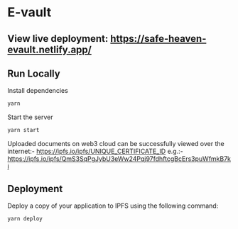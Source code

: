 # E-vault
## View live deployment: https://safe-heaven-evault.netlify.app/

## Run Locally

Install dependencies

```bash
yarn
```

Start the server

```bash
yarn start
```
Uploaded documents on web3 cloud can be successfully viewed over the internet:- https://ipfs.io/ipfs/UNIQUE_CERTIFICATE_ID
e.g.:- https://ipfs.io/ipfs/QmS3SqPgJybU3eWw24Pqj97fdhftcgBcErs3puWfmkB7ki

## Deployment

Deploy a copy of your application to IPFS using the following command:

```bash
yarn deploy
```

